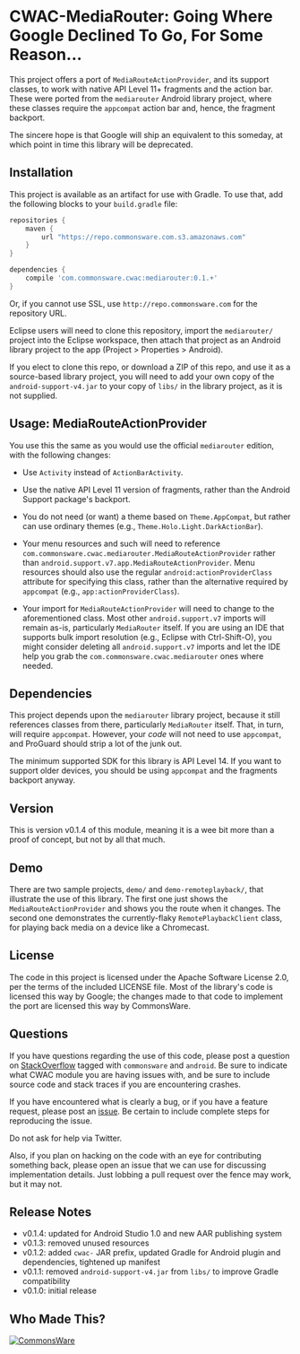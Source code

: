 CWAC-MediaRouter: Going Where Google Declined To Go, For Some Reason...
======================================================

This project offers a port of `MediaRouteActionProvider`, and its support
classes, to work with
native API Level 11+ fragments and the action bar. These were ported
from the `mediarouter` Android library project, where these classes
require the `appcompat` action bar and, hence, the fragment backport.

The sincere hope is that Google will ship an equivalent to this someday, at
which point in time this library will be deprecated.

Installation
------------
This project is available as
an artifact for use with Gradle. To use that, add the following
blocks to your `build.gradle` file:

```groovy
repositories {
    maven {
        url "https://repo.commonsware.com.s3.amazonaws.com"
    }
}

dependencies {
    compile 'com.commonsware.cwac:mediarouter:0.1.+'
}
```

Or, if you cannot use SSL, use `http://repo.commonsware.com` for the repository
URL.

Eclipse users will need to clone this repository, import the `mediarouter/` project
into the Eclipse workspace, then attach that project as an Android library project
to the app (Project > Properties > Android).

If you elect to clone this repo, or download a ZIP of this repo, and use it
as a source-based library project, you will need to add your own copy of the
`android-support-v4.jar` to your copy of `libs/` in the library project, as it
is not supplied.

Usage: MediaRouteActionProvider
-------------------------------
You use this the same as you would use the official `mediarouter` edition, with
the following changes:

- Use `Activity` instead of `ActionBarActivity`.

- Use the native API Level 11 version of fragments, rather than the Android Support
package's backport.

- You do not need (or want) a theme based on `Theme.AppCompat`, but rather can use
ordinary themes (e.g., `Theme.Holo.Light.DarkActionBar`).

- Your menu resources and such will need to reference
`com.commonsware.cwac.mediarouter.MediaRouteActionProvider` rather than
`android.support.v7.app.MediaRouteActionProvider`. Menu resources should also
use the regular `android:actionProviderClass` attribute for specifying this class,
rather than the alternative required by `appcompat` (e.g., `app:actionProviderClass`).

- Your import for `MediaRouteActionProvider` will need to change to the aforementioned
class. Most other `android.support.v7` imports will remain as-is, particularly
`MediaRouter` itself. If you are using an IDE that supports bulk import resolution
(e.g., Eclipse with Ctrl-Shift-O), you might consider deleting all `android.support.v7`
imports and let the IDE help you grab the `com.commonsware.cwac.mediarouter` ones
where needed.

Dependencies
------------
This project depends upon the `mediarouter` library project, because it still
references classes from there, particularly `MediaRouter` itself. That, in turn,
will require `appcompat`. However, your *code* will not need to use `appcompat`,
and ProGuard should strip a lot of the junk out.

The minimum supported SDK for this library is API Level 14. If you want to support
older devices, you should be using `appcompat` and the fragments backport anyway.

Version
-------
This is version v0.1.4 of this module, meaning it is a wee bit more than a proof
of concept, but not by all that much.

Demo
----
There are two sample projects, `demo/` and `demo-remoteplayback/`, that illustrate
the use of this library. The first one just shows the `MediaRouteActionProvider` and
shows you the route when it changes. The second one demonstrates the currently-flaky
`RemotePlaybackClient` class, for playing back media on a device like a Chromecast.

License
-------
The code in this project is licensed under the Apache
Software License 2.0, per the terms of the included LICENSE
file. Most of the library's code is licensed this way by Google; the changes
made to that code to implement the port are licensed this way by CommonsWare.

Questions
---------
If you have questions regarding the use of this code, please post a question
on [StackOverflow](http://stackoverflow.com/questions/ask) tagged with `commonsware` and `android`. Be sure to indicate
what CWAC module you are having issues with, and be sure to include source code 
and stack traces if you are encountering crashes.

If you have encountered what is clearly a bug, or if you have a feature request,
please post an [issue](https://github.com/commonsguy/cwac-mediarouter/issues).
Be certain to include complete steps for reproducing the issue.

Do not ask for help via Twitter.

Also, if you plan on hacking
on the code with an eye for contributing something back,
please open an issue that we can use for discussing
implementation details. Just lobbing a pull request over
the fence may work, but it may not.

Release Notes
-------------
- v0.1.4: updated for Android Studio 1.0 and new AAR publishing system
- v0.1.3: removed unused resources
- v0.1.2: added `cwac-` JAR prefix, updated Gradle for Android plugin and dependencies, tightened up manifest
- v0.1.1: removed `android-support-v4.jar` from `libs/` to improve Gradle compatibility
- v0.1.0: initial release

Who Made This?
--------------
<a href="http://commonsware.com">![CommonsWare](http://commonsware.com/images/logo.png)</a>


